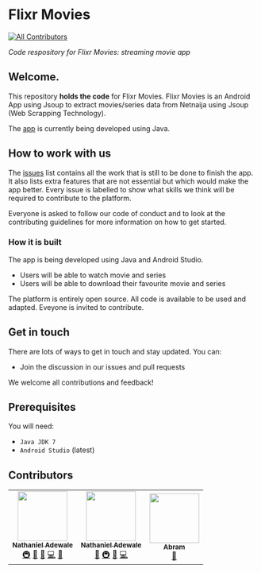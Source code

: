 # Flixr Movies
<!-- ALL-CONTRIBUTORS-BADGE:START - Do not remove or modify this section -->
[![All Contributors](https://img.shields.io/badge/all_contributors-3-orange.svg?style=flat-square)](#contributors-)
<!-- ALL-CONTRIBUTORS-BADGE:END -->

*Code respository for Flixr Movies: streaming movie app*

## Welcome.

This repository **holds the code** for Flixr Movies. Flixr Movies is an Android App using Jsoup to extract movies/series data from Netnaija using Jsoup (Web Scrapping Technology).

The [app](https://user-images.githubusercontent.com/55067204/173201440-c66eed82-7459-4d54-81cc-deeeb64e5183.mp4) is currently being developed using Java. 


## How to work with us

The [issues](https://github.com/nathanielajayi7/flixr_movies/issues) list contains all the work that is still to be done to finish the app. It also lists extra features that are not essential but which would make the app better. Every issue is labelled to show what skills we think will be required to contribute to the platform. 

Everyone is asked to follow our code of conduct and to look at the contributing guidelines for more information on how to get started.


### How it is built

The app is being developed using Java and Android Studio. 
- Users will be able to watch movie and series
- Users will be able to download their favourite movie and series

The platform is entirely open source. All code is available to be used and adapted. Eveyone is invited to contribute. 


## Get in touch

There are lots of ways to get in touch and stay updated. You can:

* Join the discussion in our issues and pull requests 

We welcome all contributions and feedback! 


## Prerequisites

You will need:

- `Java JDK 7`
- `Android Studio` (latest)


## Contributors 

<!-- ALL-CONTRIBUTORS-LIST:START - Do not remove or modify this section -->
<!-- prettier-ignore-start -->
<!-- markdownlint-disable -->
<table>
  <tr>
    <td align="center">
        <a href="https://github.com/nathanielajayi7">
            <img src="https://avatars.githubusercontent.com/u/54505255?v=4s=100" width="100px;" alt=""/>
            <br />
            <sub>
                <b>Nathaniel Adewale</b>
            </sub>
        </a>
        <br />
        <a href="https://github.com/nathanielajayi7/flixr_movies/commits?author=nathanielajayi7" title="Infrastructure">🚇</a>
        <a href="https://github.com/nathanielajayi7/flixr_movies/commits?author=nathanielajayi7" title="Ideas, Planning">🤔</a>
        <a href="https://github.com/nathanielajayi7/flixr_movies/commits?author=nathanielajayi7" title="Design">🎨</a>
        <a href="https://github.com/nathanielajayi7/flixr_movies/commits?author=nathanielajayi7" title="Code">💻</a>
        <a href="https://github.com/nathanielajayi7/flixr_movies/commits?author=nathanielajayi7" title="Testing">📓</a>
    </td>
    <td align="center">
        <a href="https://github.com/ilyassesalama">
            <img src="https://avatars.githubusercontent.com/u/46769766?v=4s=100" width="100px;" alt=""/>
            <br />
            <sub>
                <b>Nathaniel Adewale</b>
            </sub>
        </a>
        <br />
        <a href="https://github.com/nathanielajayi7/flixr_movies/commits?author=ilyassesalama" title="Design">🎨</a>
        <a href="https://github.com/nathanielajayi7/flixr_movies/commits?author=ilyassesalama" title="Infrastructure">🚇</a>
        <a href="https://github.com/nathanielajayi7/flixr_movies/commits?author=nathanielajayi7" title="Testing">📓</a>
        <a href="https://github.com/nathanielajayi7/flixr_movies/commits?author=ilyassesalama" title="Code">💻</a>
    </td>
    <td align="center">
        <a href="https://github.com/israelabraham">
            <img src="https://avatars.githubusercontent.com/u/55067204?v=4s=100" width="100px;" alt=""/>
            <br />
            <sub>
                <b>Abram</b>
            </sub>
        </a>
        <br />
        <a href="https://github.com/nathanielajayi7/flixr_movies/commits?author=israelabraham" title="Documentation">📖</a>
    </td>
  </tr>
</table>

<!-- markdownlint-restore -->
<!-- prettier-ignore-end -->

<!-- ALL-CONTRIBUTORS-LIST:END -->